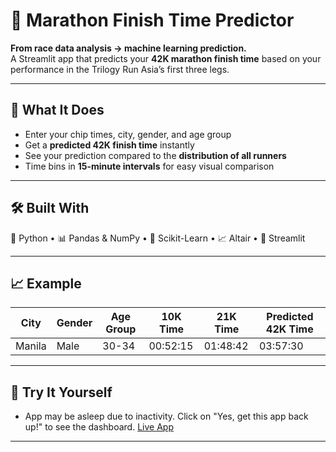 # 🏃 Marathon Finish Time Predictor  

**From race data analysis → machine learning prediction.**  
A Streamlit app that predicts your **42K marathon finish time** based on your performance in the Trilogy Run Asia’s first three legs.

---

## 📌 What It Does  
- Enter your chip times, city, gender, and age group  
- Get a **predicted 42K finish time** instantly  
- See your prediction compared to the **distribution of all runners**  
- Time bins in **15-minute intervals** for easy visual comparison  

---

## 🛠 Built With  
🐍 Python • 📊 Pandas & NumPy • 🤖 Scikit-Learn • 📈 Altair • 🎨 Streamlit  


---

## 📈 Example  
| City   | Gender | Age Group | 10K Time | 21K Time | Predicted 42K Time |
|--------|--------|-----------|----------|----------|--------------------|
| Manila | Male   | 30-34     | 00:52:15 | 01:48:42 | 03:57:30           |

---

## 🚀 Try It Yourself  
* App may be asleep due to inactivity. Click on "Yes, get this app back up!" to see the dashboard.
[Live App](https://trilogyrunasia.streamlit.app)  
---
